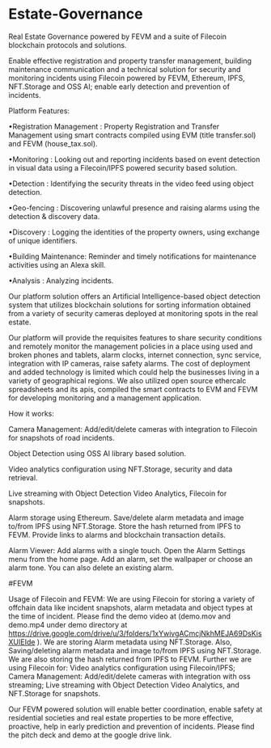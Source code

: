 # Estate-Governance
Real Estate Governance powered by FEVM and a suite of Filecoin blockchain protocols and solutions.

Enable effective registration and property transfer management, building maintenance communication and a technical solution for security and monitoring incidents using Filecoin powered by FEVM, Ethereum, IPFS, NFT.Storage and OSS AI; enable early detection and prevention of incidents.

Platform Features:

•Registration Management : Property Registration and Transfer Management using smart contracts compiled using EVM (title transfer.sol) and FEVM (house_tax.sol).

•Monitoring : Looking out and reporting incidents based on event detection in visual data using a Filecoin/IPFS powered security based solution.

•Detection : Identifying the security threats in the video feed using object detection.

•Geo-fencing : Discovering unlawful presence and raising alarms using the detection & discovery data.

•Discovery : Logging the identities of the property owners, using exchange of unique identifiers.

•Building Maintenance: Reminder and timely notifications for maintenance activities using an Alexa skill. 

•Analysis : Analyzing incidents.


Our platform solution offers an Artificial Intelligence-based object detection system that utilizes blockchain solutions for sorting information obtained from a variety of security cameras deployed at monitoring spots in the real estate.

Our platform will provide the requisites features to share security conditions and remotely monitor the management policies in a place using used and broken phones and tablets, alarm clocks, internet connection, sync service, integration with IP cameras, raise safety alarms. The cost of deployment and added technology is limited which could help the businesses living in a variety of geographical regions. We also utilized open source ethercalc spreadsheets and its apis, compiled the smart contracts to EVM and FEVM for developing monitoring and a management application.

How it works:

Camera Management: Add/edit/delete cameras with integration to Filecoin for snapshots of road incidents.

Object Detection using OSS AI library based solution.

Video analytics configuration using NFT.Storage, security and data retrieval.

Live streaming with Object Detection Video Analytics, Filecoin for snapshots.

Alarm storage using Ethereum. Save/delete alarm metadata and image to/from IPFS using NFT.Storage. Store the hash returned from IPFS to FEVM. Provide links to alarms and blockchain transaction details.

Alarm Viewer: Add alarms with a single touch. Open the Alarm Settings menu from the home page. Add an alarm, set the wallpaper or choose an alarm tone. You can also delete an existing alarm. 

#FEVM

Usage of Filecoin and FEVM: We are using Filecoin for storing a variety of offchain data like incident snapshots, alarm metadata and object types at the time of incident. Please find the demo video at  (demo.mov and demo.mp4 under demo directory at https://drive.google.com/drive/u/3/folders/1xYwivgACmcjNkhMEJA69DsKisXUIEIde ). We are storing Alarm metadata using NFT.Storage. Also, Saving/deleting alarm metadata and image to/from IPFS using NFT.Storage. We are also storing the hash returned from IPFS to FEVM. Further we are using Filecoin for: Video analytics configuration using Filecoin/IPFS; Camera Management: Add/edit/delete cameras with integration with oss streaming; Live streaming with Object Detection Video Analytics, and NFT.Storage for snapshots.

Our FEVM powered solution will enable better coordination, enable safety at residential societies and real estate properties to be more effective, proactive, help in early prediction and prevention of incidents. Please find the pitch deck and demo at the google drive link.



